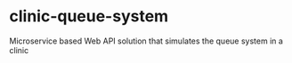 # clinic-queue-system
Microservice based Web API solution that simulates the queue system in a clinic
